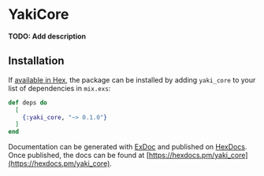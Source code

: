 # YakiCore

**TODO: Add description**

## Installation

If [available in Hex](https://hex.pm/docs/publish), the package can be installed
by adding `yaki_core` to your list of dependencies in `mix.exs`:

```elixir
def deps do
  [
    {:yaki_core, "~> 0.1.0"}
  ]
end
```

Documentation can be generated with [ExDoc](https://github.com/elixir-lang/ex_doc)
and published on [HexDocs](https://hexdocs.pm). Once published, the docs can
be found at [https://hexdocs.pm/yaki_core](https://hexdocs.pm/yaki_core).

